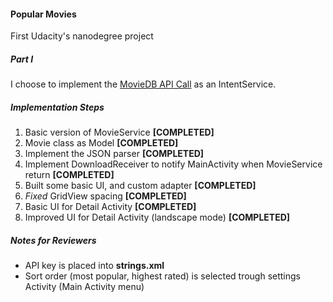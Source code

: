 #### Popular Movies

First Udacity's nanodegree project

##### Part I 

I choose to implement the [MovieDB API Call](http://api.themoviedb.org/3/discover/movie?api_key=) as an IntentService.  

##### Implementation Steps

1. Basic version of MovieService **[COMPLETED]**
2. Movie class as Model **[COMPLETED]**
3. Implement the JSON parser **[COMPLETED]**
4. Implement DownloadReceiver to notify MainActivity when MovieService return **[COMPLETED]**
5. Built some basic UI, and custom adapter **[COMPLETED]**
6. _Fixed_ GridView spacing **[COMPLETED]**
7. Basic UI for Detail Activity **[COMPLETED]**
8. Improved UI for Detail Activity (landscape mode) **[COMPLETED]**

##### Notes for Reviewers
- API key is placed into **strings.xml**
- Sort order (most popular, highest rated) is selected trough settings Activity (Main Activity menu)